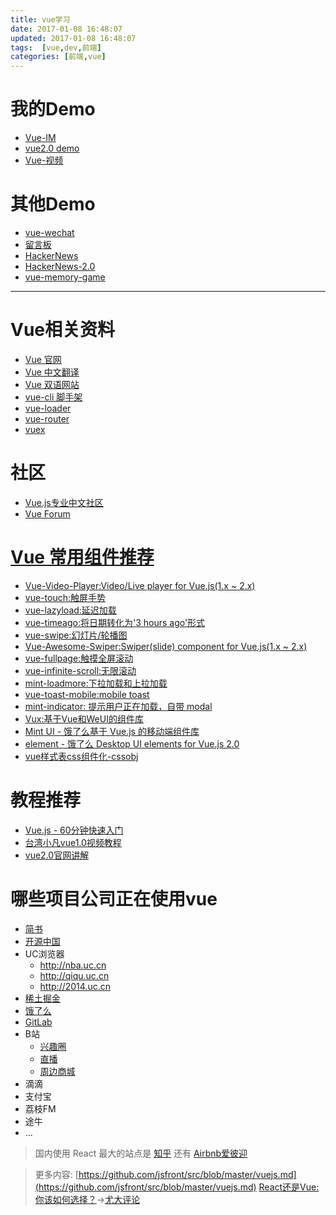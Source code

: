 ```yaml
---
title: vue学习
date: 2017-01-08 16:48:07
updated: 2017-01-08 16:48:07
tags:  [vue,dev,前端]
categories: [前端,vue]
---
```


# 我的Demo

- [Vue-IM](https://github.com/MrLeo/vue-im-demo)
- [vue2.0 demo](https://github.com/MrLeo/vue2-demo)
- [Vue-视频](https://github.com/MrLeo/vue-demo)

# 其他Demo

- [vue-wechat](https://github.com/useryangtao/vue-wechat)
- [留言板](https://github.com/kenberkeley/vue-demo)
- [HackerNews](https://github.com/vuejs/vue-hackernews)
- [HackerNews-2.0](https://github.com/vuejs/vue-hackernews-2.0)
- [vue-memory-game](https://github.com/leftstick/vue-memory-game)

- - - - -
# Vue相关资料

- [Vue 官网](http://cn.vuejs.org/)
- [Vue 中文翻译](http://vuefe.cn/)
- [Vue 双语网站](http://vue.sike.io/)
- [vue-cli 脚手架](https://github.com/vuejs/vue-cli)
- [vue-loader](http://vue-loader.vuejs.org/en/index.html)
- [vue-router](https://github.com/vuejs/vue-router)
- [vuex](https://github.com/vuejs/vuex)

# 社区

- [Vue.js专业中文社区](http://vue-js.com/)
- [Vue Forum](http://forum.vuejs.org/)

# [Vue 常用组件推荐](https://github.com/vuejs/awesome-vue#libraries--plugins)

- [Vue-Video-Player:Video/Live player for Vue.js(1.x ~ 2.x) ](https://github.com/surmon-china/vue-video-player)
- [vue-touch:触屏手势](https://github.com/vuejs/vue-touch)
- [vue-lazyload:延迟加载](https://github.com/hilongjw/vue-lazyload)
- [vue-timeago:将日期转化为'3 hours ago'形式](https://github.com/egoist/vue-timeago)
- [vue-swipe:幻灯片/轮播图](https://github.com/ElemeFE/vue-swipe)
- [Vue-Awesome-Swiper:Swiper(slide) component for Vue.js(1.x ~ 2.x) ](https://github.com/surmon-china/vue-awesome-swiper)
- [vue-fullpage:触摸全屏滚动](https://github.com/wendaosanshou/vue-fullpage)
- [vue-infinite-scroll:无限滚动](https://github.com/ElemeFE/vue-infinite-scroll)
- [mint-loadmore:下拉加载和上拉加载](https://github.com/mint-ui/mint-loadmore)
- [vue-toast-mobile:mobile toast](https://github.com/ElemeFE/vue-toast-mobile)
- [mint-indicator: 提示用户正在加载，自带 modal](https://github.com/mint-ui/mint-indicator)
- [Vux:基于Vue和WeUI的组件库](https://vuxjs.gitbooks.io/vux/content/)
- [Mint UI - 饿了么基于 Vue.js 的移动端组件库](http://mint-ui.github.io/#!/zh-cn)
- [element - 饿了么 Desktop UI elements for Vue.js 2.0](https://github.com/ElemeFE/element)
- [vue样式表css组件化-cssobj](https://github.com/cssobj/cssobj)

# 教程推荐

- [Vue.js - 60分钟快速入门](http://www.cnblogs.com/keepfool/p/5619070.html)
- [台湾小凡vue1.0视频教程](https://github.com/bhnddowinf/vuejs-learn)
- [vue2.0官网讲解](https://github.com/bhnddowinf/vuejs2-learn)

# 哪些项目公司正在使用vue

- [简书](http://www.jianshu.com/)
- [开源中国](http://www.oschina.net/)
- UC浏览器
    - <http://nba.uc.cn>
    - <http://qiqu.uc.cn>
    - <http://2014.uc.cn>
- [稀土掘金](https://gold.xitu.io/)
- [饿了么](https://github.com/ElemeFE/element)
- [GitLab](https://about.gitlab.com/2016/10/20/why-we-chose-vue/)
- B站
    - [兴趣圈](http://www.im9.com/index.html)
    - [直播](http://live.bilibili.com/)
    - [周边商城](http://bmall.bilibili.com/)
- 滴滴
- 支付宝
- 荔枝FM
- 途牛
- ...

> 国内使用 React 最大的站点是 [知乎](https://www.zhihu.com/) 还有 [Airbnb爱彼迎](https://www.airbnbchina.cn/)

> 更多内容:
> [https://github.com/jsfront/src/blob/master/vuejs.md](https://github.com/jsfront/src/blob/master/vuejs.md)
> [React还是Vue:你该如何选择？](https://zhuanlan.zhihu.com/p/24548677)→[尤大评论](https://medium.com/@youyuxi/pretty-good-comparison-overall-but-a-few-points-id-like-to-discuss-e4f6460e75d5#.m0aw1eaua)